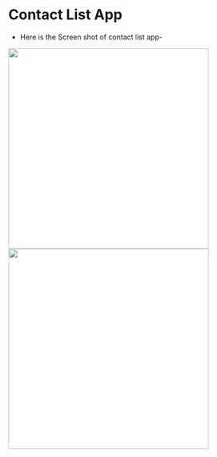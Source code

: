 # Contact List App
* Here is the Screen shot of contact list app-

<img src="https://github.com/mahamudhasan0/Contact_List/assets/72403684/d3792f98-9ab2-4d35-b028-cb59259269db" width="400">
<img src="https://github.com/mahamudhasan0/Contact_List/assets/72403684/671fa2f7-f7e2-4fff-9ace-749d90a402d2" width="400">
  


